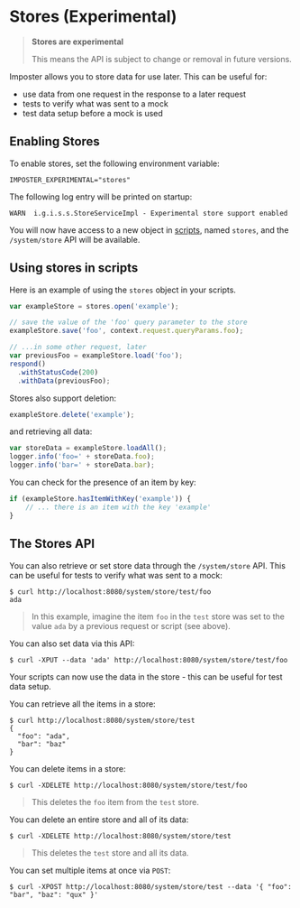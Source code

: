 # Stores (Experimental)

> **Stores are experimental**
>
> This means the API is subject to change or removal in future versions.

Imposter allows you to store data for use later. This can be useful for:

- use data from one request in the response to a later request
- tests to verify what was sent to a mock
- test data setup before a mock is used

## Enabling Stores

To enable stores, set the following environment variable:

    IMPOSTER_EXPERIMENTAL="stores"

The following log entry will be printed on startup:

```
WARN  i.g.i.s.s.StoreServiceImpl - Experimental store support enabled
```

You will now have access to a new object in [scripts](./scripting.md), named `stores`, and the `/system/store` API will be available. 

## Using stores in scripts

Here is an example of using the `stores` object in your scripts.

```js
var exampleStore = stores.open('example');

// save the value of the 'foo' query parameter to the store
exampleStore.save('foo', context.request.queryParams.foo);

// ...in some other request, later
var previousFoo = exampleStore.load('foo');
respond()
  .withStatusCode(200)
  .withData(previousFoo);
```

Stores also support deletion:

```js
exampleStore.delete('example');
```

and retrieving all data:

```js
var storeData = exampleStore.loadAll();
logger.info('foo=' + storeData.foo);
logger.info('bar=' + storeData.bar);
```

You can check for the presence of an item by key:

```js
if (exampleStore.hasItemWithKey('example')) {
    // ... there is an item with the key 'example'
}
```

## The Stores API

You can also retrieve or set store data through the `/system/store` API. This can be useful for tests to verify what was sent to a mock:

```shell
$ curl http://localhost:8080/system/store/test/foo
ada
```

> In this example, imagine the item `foo` in the `test` store was set to the value `ada` by a previous request or script (see above).

You can also set data via this API:

```shell
$ curl -XPUT --data 'ada' http://localhost:8080/system/store/test/foo
```

Your scripts can now use the data in the store - this can be useful for test data setup.

You can retrieve all the items in a store:

```shell
$ curl http://localhost:8080/system/store/test
{
  "foo": "ada",
  "bar": "baz"
}
```

You can delete items in a store:

```shell
$ curl -XDELETE http://localhost:8080/system/store/test/foo
```

> This deletes the `foo` item from the `test` store.

You can delete an entire store and all of its data:

```shell
$ curl -XDELETE http://localhost:8080/system/store/test
```

> This deletes the `test` store and all its data.

You can set multiple items at once via `POST`:

```shell
$ curl -XPOST http://localhost:8080/system/store/test --data '{ "foo": "bar", "baz": "qux" }'
```
